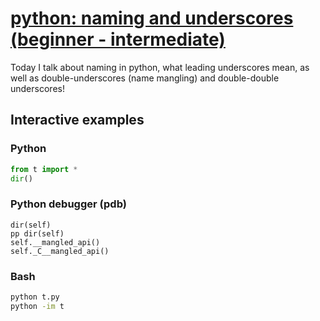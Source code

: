 # [python: naming and underscores (beginner - intermediate)](https://youtu.be/q1E-d7PvSSY)

Today I talk about naming in python, what leading underscores mean, as well as double-underscores (name mangling) and double-double underscores!

## Interactive examples

### Python

```python
from t import *
dir()
```

### Python debugger (pdb)

```
dir(self)
pp dir(self)
self.__mangled_api()
self._C__mangled_api()
```

### Bash

```bash
python t.py
python -im t
```
